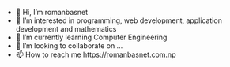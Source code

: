 - 👋 Hi, I’m romanbasnet
- 👀 I’m interested in programming, web development, application development and mathematics
- 🌱 I’m currently learning Computer Engineering
- 💞️ I’m looking to collaborate on ...
- 📫 How to reach me https://romanbasnet.com.np

<!---
romanbasnet/romanbasnet is a ✨ special ✨ repository because its `README.md` (this file) appears on your GitHub profile.
You can click the Preview link to take a look at your changes.
--->
